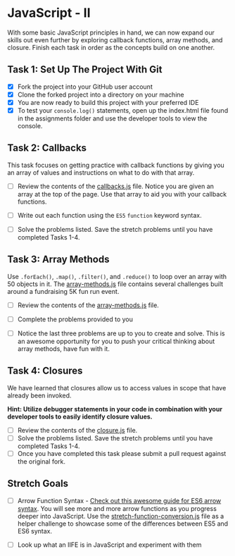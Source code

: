 # JavaScript - II

With some basic JavaScript principles in hand, we can now expand our skills out even further by exploring callback functions, array methods, and closure. Finish each task in order as the concepts build on one another.

## Task 1: Set Up The Project With Git

- [x] Fork the project into your GitHub user account
- [x] Clone the forked project into a directory on your machine
- [x] You are now ready to build this project with your preferred IDE
- [x] To test your `console.log()` statements, open up the index.html file found in the assignments folder and use the developer tools to view the console.

## Task 2: Callbacks

This task focuses on getting practice with callback functions by giving you an array of values and instructions on what to do with that array.

- [ ] Review the contents of the [callbacks.js](assignments/callbacks.js) file. Notice you are given an array at the top of the page. Use that array to aid you with your callback functions.

- [ ] Write out each function using the `ES5` `function` keyword syntax.

- [ ] Solve the problems listed. Save the stretch problems until you have completed Tasks 1-4.

## Task 3: Array Methods

Use `.forEach()`, `.map()`, `.filter()`, and `.reduce()` to loop over an array with 50 objects in it. The [array-methods.js](assignments/array-methods.js) file contains several challenges built around a fundraising 5K fun run event.

- [ ] Review the contents of the [array-methods.js](assignments/array-methods.js) file.

- [ ] Complete the problems provided to you

- [ ] Notice the last three problems are up to you to create and solve. This is an awesome opportunity for you to push your critical thinking about array methods, have fun with it.

## Task 4: Closures

We have learned that closures allow us to access values in scope that have already been invoked.

**Hint: Utilize debugger statements in your code in combination with your developer tools to easily identify closure values.**

- [ ] Review the contents of the [closure.js](assignments/closure.js) file.
- [ ] Solve the problems listed. Save the stretch problems until you have completed Tasks 1-4.
- [ ] Once you have completed this task please submit a pull request against the original fork.

## Stretch Goals

- [ ] Arrow Function Syntax - [Check out this awesome guide for ES6 arrow syntax](https://medium.freecodecamp.org/when-and-why-you-should-use-es6-arrow-functions-and-when-you-shouldnt-3d851d7f0b26). You will see more and more arrow functions as you progress deeper into JavaScript. Use the [stretch-function-conversion.js](assignments/function-conversion.js) file as a helper challenge to showcase some of the differences between ES5 and ES6 syntax.

- [ ] Look up what an IIFE is in JavaScript and experiment with them
